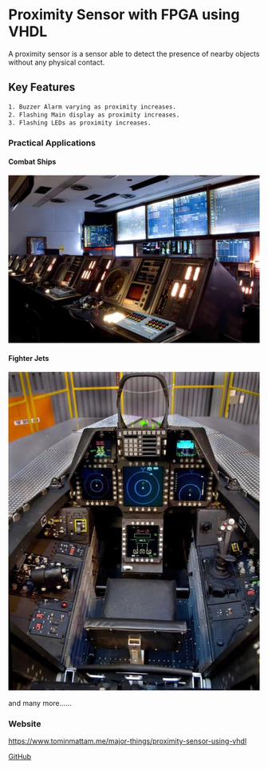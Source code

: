 # Proximity Sensor with FPGA using VHDL

A proximity sensor is a sensor able to detect the presence of nearby objects without any physical contact.

## Key Features
```
1. Buzzer Alarm varying as proximity increases.
2. Flashing Main display as proximity increases.
3. Flashing LEDs as proximity increases. 
```

### Practical Applications

#### Combat Ships
![Ship](/mdimages/ship.jpg)
#### Fighter Jets
![Jet](/mdimages/jet.jpg)

and many more......
### Website 

https://www.tominmattam.me/major-things/proximity-sensor-using-vhdl

[GitHub](http://github.com)
